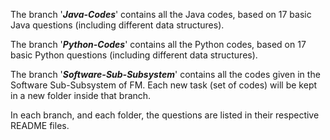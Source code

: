 The branch '___Java-Codes___' contains all the Java codes, based on 17 basic Java questions (including different data structures).

The branch '___Python-Codes___' contains all the Python codes, based on 17 basic Python questions (including different data structures).

The branch '___Software-Sub-Subsystem___' contains all the codes given in the Software Sub-Subsystem of FM.
Each new task (set of codes) will be kept in a new folder inside that branch.

In each branch, and each folder, the questions are listed in their respective README files.
